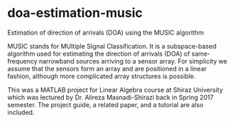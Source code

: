 # doa-estimation-music
Estimation of direction of arrivals (DOA) using the MUSIC algorithm

MUSIC stands for MUltiple SIgnal Classification. It is a subspace-based algorithm used for estimating the direction of arrivals (DOA) of same-frequency narrowband sources arriving to a sensor array. For simplicity we assume that the sensors form an array and are positioned in a linear fashion, although more complicated array structures is possible.

This was a MATLAB project for Linear Algebra course at Shiraz University which was lectured by Dr. Alireza Masnadi-Shirazi back in Spring 2017 semester. The project guide, a related paper, and a tutorial are also included.
